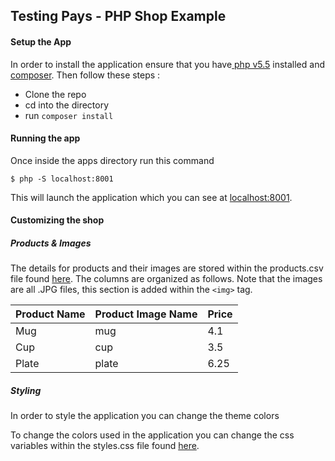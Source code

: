 ## Testing Pays - PHP Shop Example

#### Setup the App
In order to install the application ensure that you have[ php v5.5](http://php.net/downloads.php) installed and [composer](https://getcomposer.org/download/). Then follow these steps :

- Clone the repo
- cd into the directory
- run `composer install`


#### Running the app
Once inside the apps directory run this command

`$ php -S localhost:8001`

This will launch the application which you can see at [localhost:8001](http://localhost:8001/).

#### Customizing the shop

##### Products & Images
The details for products and their images are stored within the products.csv file found [here](https://www.example.com). The columns are organized as follows. Note that the images are all .JPG files, this section is added within the `<img>` tag.

|Product Name|Product Image Name|Price|
|---|---|---|
|Mug|mug|4.1|
|Cup|cup|3.5|
|Plate|plate|6.25|

##### Styling
In order to style the application you can change the theme colors

To change the colors used in the application you can change the css variables within the styles.css file found [here](https://www.example.com).
